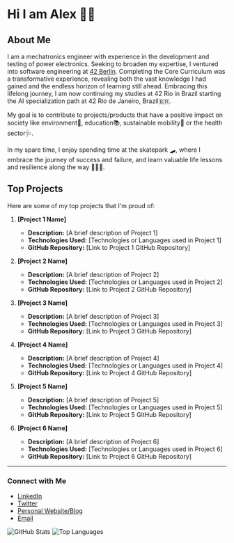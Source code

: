 # Hi I am Alex 🙋🏻

## About Me
I am a mechatronics engineer with experience in the development and testing of power electronics. Seeking to broaden my expertise, I ventured into software engineering at [42 Berlin](https://42berlin.de). Completing the Core Curriculum was a transformative experience, revealing both the vast knowledge I had gained and the endless horizon of learning still ahead. Embracing this lifelong journey, I am now continuing my studies at 42 Rio in Brazil starting the AI specialization path at 42 Rio de Janeiro, Brazil🇧🇷.

My goal is to contribute to projects/products that have a positive impact on society like environment🌱, education📚, sustainable mobility🚄 or the health sector🩺.

In my spare time, I enjoy spending time at the skatepark 🛹, where I embrace the journey of success and failure, and learn valuable life lessons and resilience along the way 💆🏻‍♂️.


## Top Projects
Here are some of my top projects that I'm proud of:

1. **[Project 1 Name]**
   - **Description:** [A brief description of Project 1]
   - **Technologies Used:** [Technologies or Languages used in Project 1]
   - **GitHub Repository:** [Link to Project 1 GitHub Repository]

2. **[Project 2 Name]**
   - **Description:** [A brief description of Project 2]
   - **Technologies Used:** [Technologies or Languages used in Project 2]
   - **GitHub Repository:** [Link to Project 2 GitHub Repository]

3. **[Project 3 Name]**
   - **Description:** [A brief description of Project 3]
   - **Technologies Used:** [Technologies or Languages used in Project 3]
   - **GitHub Repository:** [Link to Project 3 GitHub Repository]

4. **[Project 4 Name]**
   - **Description:** [A brief description of Project 4]
   - **Technologies Used:** [Technologies or Languages used in Project 4]
   - **GitHub Repository:** [Link to Project 4 GitHub Repository]

5. **[Project 5 Name]**
   - **Description:** [A brief description of Project 5]
   - **Technologies Used:** [Technologies or Languages used in Project 5]
   - **GitHub Repository:** [Link to Project 5 GitHub Repository]

6. **[Project 6 Name]**
   - **Description:** [A brief description of Project 6]
   - **Technologies Used:** [Technologies or Languages used in Project 6]
   - **GitHub Repository:** [Link to Project 6 GitHub Repository]

---

### Connect with Me
- [LinkedIn](your-linkedin-url)
- [Twitter](your-twitter-url)
- [Personal Website/Blog](your-website-url)
- [Email](mailto:your-email@example.com)

![GitHub Stats](https://github-readme-stats.vercel.app/api?username=yourusername&show_icons=true&theme=radical)
![Top Languages](https://github-readme-stats.vercel.app/api/top-langs/?username=yourusername&layout=compact&theme=radical)
